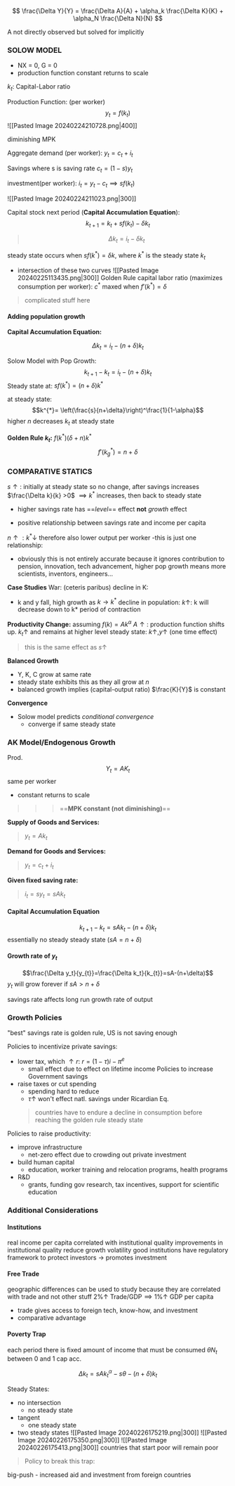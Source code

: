 
$$
\frac{\Delta Y}{Y} = \frac{\Delta A}{A} + \alpha_k \frac{\Delta K}{K} + \alpha_N \frac{\Delta N}{N}
$$

A not directly observed but solved for implicitly

### SOLOW MODEL
- NX = 0, G = 0
- production function constant returns to scale

$k_t:$ Capital-Labor ratio

Production Function: (per worker)
$$y_{t}= f(k_t)$$
![[Pasted Image 20240224210728.png|400]]

diminishing MPK

Aggregate demand (per worker): $y_t = c_t + i_t$

Savings where s is saving rate
$c_{t}= (1-s)y_t$

investment(per worker): $i_{t}= y_{t}- c_{t} \implies sf(k_t)$


![[Pasted Image 20240224211023.png|300]]

Capital stock next period (**Capital Accumulation Equation**):
$$k_{t+1}= k_{t}+ sf(k_{t})-\delta k_t$$
>$$\Delta k_{t}=i_{t}-\delta k_t$$

steady state occurs when $sf(k^*)=\delta k$, where $k^*$ is the steady state $k_t$
- intersection of these two curves
![[Pasted Image 20240225113435.png|300]]
Golden Rule capital labor ratio (maximizes consumption per worker):
$c^*$ maxed when $f'(k^{*})=\delta$

>complicated stuff here

#### Adding population growth

**Capital Accumulation Equation:**

$$\Delta k_{t}= i_{t}- (n+ \delta) k_{t}$$

Solow Model with Pop Growth:
$$k_{t+1}- k_{t}= i_t-(n+\delta)k_t$$
Steady state at: $sf(k^*) = (n+\delta)k^*$

at steady state:
$$k^{*}= \left(\frac{s}{n+\delta}\right)^\frac{1}{1-\alpha}$$
higher $n$ decreases $k_t$ at steady state

**Golden Rule $k_t$:** $f(k^*)(\delta + n)k^*$
$$f'(k^*_{g})=n+\delta$$

### COMPARATIVE STATICS

$s \uparrow:$ initially at steady state so no change, after savings increases $\frac{\Delta k}{k} >0$ $\implies k^*$ increases, then back to steady state

- higher savings rate has ==*level*== effect **not** *growth* effect

- positive relationship between savings rate and income per capita

$n \uparrow:k^{*}\downarrow$ therefore also lower output per worker
-this is just one relationship:
 - obviously this is not entirely accurate because it ignores contribution to pension, innovation, tech advancement, higher pop growth means more scientists, inventors, engineers...

**Case Studies**
War: (ceteris paribus)
decline in K:
- k and y fall, high growth as $k\rightarrow k^*$
decline in population:
$k\uparrow$: k will decrease down to k*
period of contraction

**Productivity Change:**
assuming $f(k)=Ak^\alpha$
$A \uparrow:$ production function shifts up. $k_{t} \uparrow$ and remains at higher level steady state: $k\uparrow, y \uparrow$ (one time effect)
>this is the same effect as $s \uparrow$

**Balanced Growth**
- Y, K, C grow at same rate
- steady state exhibits this as they all grow at $n$
- balanced growth implies (capital-output ratio) $\frac{K}{Y}$ is constant

**Convergence**
- Solow model predicts *conditional convergence*
	- converge if same steady state

### AK Model/Endogenous Growth

Prod.
$$Y_{t}= AK_t$$
same per worker

- constant returns to scale
>>>==**MPK constant (not diminishing)**==

**Supply of Goods and Services:** 
>$y_{t}= Ak_t$

**Demand for Goods and Services:**
>$y_t=c_t+i_t$

**Given fixed saving rate:**
>$i_{t}= sy_{t}= sAk_t$

#### Capital Accumulation Equation
$$k_{t+1}-k_{t}= sAk_{t}- (n+\delta)k_{t}$$
essentially no steady steady state $(sA = n+\delta)$

#### Growth rate of $y_t$
$$\frac{\Delta y_t}{y_{t}}=\frac{\Delta k_t}{k_{t}}=sA-(n+\delta)$$
$y_t$ will grow forever if $sA>n+\delta$

savings rate affects long run growth rate of output

### Growth Policies
"best" savings rate is golden rule, US is not saving enough

Policies to incentivize private savings:
- lower tax, which $\uparrow r$: $r=(1-\tau)i-\pi^e$
	- small effect due to effect on lifetime income
Policies to increase Government savings
- raise taxes or cut spending
	- spending hard to reduce
	- $\tau \uparrow$ won't effect natl. savings under Ricardian Eq.
	>countries have to endure a decline in consumption before reaching the golden rule steady state

Policies to raise productivity:
- improve infrastructure
	- net-zero effect due to crowding out private investment
- build human capital
	- education, worker training and relocation programs, health programs
- R&D
	- grants, funding gov research, tax incentives, support for scientific education


### Additional Considerations
#### Institutions
real income per capita correlated with institutional quality
improvements in institutional quality reduce growth volatility
good institutions have regulatory framework to protect investors -> promotes investment

#### Free Trade
geographic differences can be used to study because they are correlated with trade and not other stuff
$2\% \uparrow$ Trade/GDP$\implies1\% \uparrow$ GDP per capita 
- trade gives access to foreign tech, know-how, and investment
- comparative advantage
#### Poverty Trap

each period there is fixed amount of income that must be consumed  $\theta N_t$ between 0 and 1 
cap acc.

$$\Delta k_t = sAk_t^\alpha-s\theta-(n+\delta)k_t$$

Steady States:
- no intersection
	- no steady state
- tangent 
	- one steady state
- two steady states
![[Pasted Image 20240226175219.png|300]]
![[Pasted Image 20240226175350.png|300]]
![[Pasted Image 20240226175413.png|300]]
countries that start poor will remain poor

>Policy to break this trap:

big-push - increased aid and investment from foreign countries
